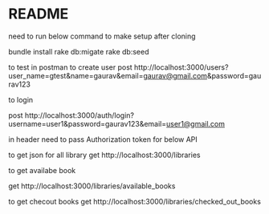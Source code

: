 # README

need to run below command to make setup after cloning

bundle install
rake db:migate
rake db:seed

 to test in postman
to create user
 post http://localhost:3000/users?user_name=gtest&name=gaurav&email=gaurav@gmail.com&password=gaurav123

 to login 

post http://localhost:3000/auth/login?username=user1&password=gaurav123&email=user1@gmail.com

in header need to pass Authorization token for below API

to get json for all library
get http://localhost:3000/libraries



to get availabe book

get http://localhost:3000/libraries/available_books

to get checout books
get http://localhost:3000/libraries/checked_out_books





 
